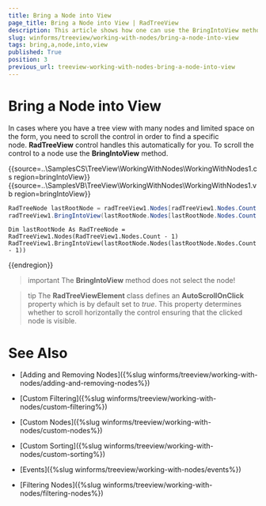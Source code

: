 ```yaml
---
title: Bring a Node into View
page_title: Bring a Node into View | RadTreeView
description: This article shows how one can use the BringIntoView method in order to navigate to a particular node.
slug: winforms/treeview/working-with-nodes/bring-a-node-into-view
tags: bring,a,node,into,view
published: True
position: 3
previous_url: treeview-working-with-nodes-bring-a-node-into-view
---
```


# Bring a Node into View


In cases where you have a tree view with many nodes and limited space on the form, you need to scroll the control in order to find a specific node. __RadTreeView__ control handles this automatically for you. To scroll the control to a node use the __BringIntoView__ method.

{{source=..\SamplesCS\TreeView\WorkingWithNodes\WorkingWithNodes1.cs region=bringIntoView}} 
{{source=..\SamplesVB\TreeView\WorkingWithNodes\WorkingWithNodes1.vb region=bringIntoView}} 

````C#
RadTreeNode lastRootNode = radTreeView1.Nodes[radTreeView1.Nodes.Count - 1];
radTreeView1.BringIntoView(lastRootNode.Nodes[lastRootNode.Nodes.Count - 1]);

````
````VB.NET
Dim lastRootNode As RadTreeNode = RadTreeView1.Nodes(RadTreeView1.Nodes.Count - 1)
RadTreeView1.BringIntoView(lastRootNode.Nodes(lastRootNode.Nodes.Count - 1))

````

{{endregion}}

>important The **BringIntoView** method does not select the node!
>

>tip The **RadTreeViewElement** class defines an **AutoScrollOnClick** property which is by default set to *true*. This property determines whether to scroll horizontally the control ensuring that the clicked node is visible.
> 

# See Also
* [Adding and Removing Nodes]({%slug winforms/treeview/working-with-nodes/adding-and-removing-nodes%})

* [Custom Filtering]({%slug winforms/treeview/working-with-nodes/custom-filtering%})

* [Custom Nodes]({%slug winforms/treeview/working-with-nodes/custom-nodes%})

* [Custom Sorting]({%slug winforms/treeview/working-with-nodes/custom-sorting%})

* [Events]({%slug winforms/treeview/working-with-nodes/events%})

* [Filtering Nodes]({%slug winforms/treeview/working-with-nodes/filtering-nodes%})

 